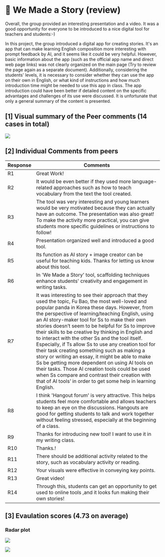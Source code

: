 # 💙 We Made a Story (review)

Overall, the group provided an interesting presentation and a video. It was a good opportunity for everyone to be introduced to a nice digital tool for teachers and students:-)

In this project, the group introduced a digital app for creating stories. It's an app that can make learning English composition more interesting with prompt feedback by AI, and it seems like it could be very helpful. However, basic information about the app (such as the official app name and direct web page links) was not clearly organized on the main page (Try to review the page again as a separate document). Additionally, considering the students' levels, it is necessary to consider whether they can use the app on their own in English, or what kind of instructions and how much introduction time might be needed to use this app in class. The app introduction could have been better if detailed content on the specific advantages and challenges of its use were discussed. It is unfortunate that only a general summary of the content is presented.

## [1] Visual summary of the Peer comments (14 cases in total)

![](https://github.com/MK316/Spring2024/blob/main/DLTESOL/project/WCG2.png)

## [2] Individual Comments from peers

|Response	|Comments|
|--|--|
|R1|	Great Work!|
|R2	|It would be even better if they used more language-related approaches such as how to teach vocabulary from the text the tool created.|
|R3	|The tool was very interesting and young learners would be very motivated because they can actually have an outcome. The presentation was also great! To make the activity more practical, you can give students more specific guidelines or instructions to follow!|
|R4|Presentation organized well and introduced a good tool.|
|R5	|Its function as AI story + image creator can be useful for teaching kids. Thanks for letting us know about this tool.|
|R6	|In 'We Made a Story' tool, scaffolding techniques enhance students' creativity and engagement in writing tasks.|
|R7	|It was interesting to see their approach that they used the topic, Fu Bao, the most well-loved and popular panda in Korea these days. However, from the perspective of learning/teaching English, using an AI story-maker tool for Ss to make their own stories doesn’t seem to be helpful for Ss to improve their skills to be creative by thinking in English and to interact with the other Ss and the tool itself. Especially, if Ts allow Ss to use any creation tool for their task creating something such as making a story or writing an essay, it might be able to make Ss be getting more dependent on using AI tools on their tasks. Those AI creation tools could be used when Ss compare and contrast their creation with that of AI tools’ in order to get some help in learning English.|
|R8	|I think 'Hangout forum' is very attractive. This helps students feel more comfortable and allows teachers to keep an eye on the discussions. Hangouts are good for getting students to talk and work together without feeling stressed, especially at the beginning of a class.|
|R9	|Thanks for introducing new tool! I want to use it in my writing class.|
|R10|	Thanks.!|
|R11|	There should be additional activity related to the story, such as vocabulary activity or reading.|
|R12|	Your visuals were effective in conveying key points.|
|R13|	Great video!|
|R14|	Through this, students can get an opportunity to get used to online tools ,and it looks fun making their own stories!|

## [3] Evaulation scores (4.73 on average)

### Radar plot
![](https://github.com/MK316/Spring2024/blob/main/DLTESOL/data/radar-total.png)

![](https://github.com/MK316/Spring2024/blob/main/DLTESOL/data/radar-G2.png)


